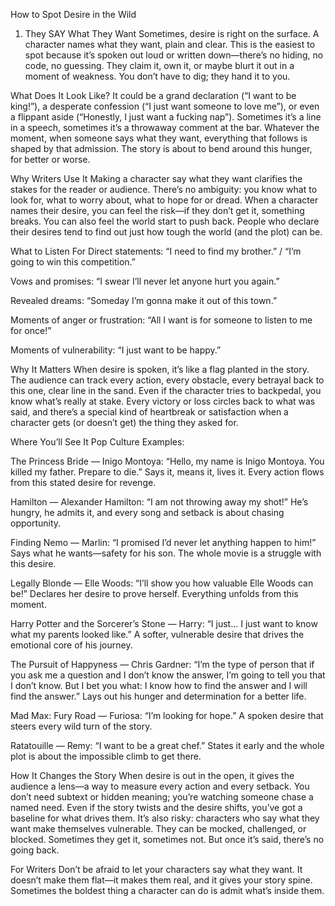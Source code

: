 How to Spot Desire in the Wild
1. They SAY What They Want
Sometimes, desire is right on the surface. A character names what they want, plain and clear. This is the easiest to spot because it’s spoken out loud or written down—there’s no hiding, no code, no guessing. They claim it, own it, or maybe blurt it out in a moment of weakness. You don’t have to dig; they hand it to you.

What Does It Look Like?
It could be a grand declaration (“I want to be king!”), a desperate confession (“I just want someone to love me”), or even a flippant aside (“Honestly, I just want a fucking nap”). Sometimes it’s a line in a speech, sometimes it’s a throwaway comment at the bar. Whatever the moment, when someone says what they want, everything that follows is shaped by that admission. The story is about to bend around this hunger, for better or worse.

Why Writers Use It
Making a character say what they want clarifies the stakes for the reader or audience. There’s no ambiguity: you know what to look for, what to worry about, what to hope for or dread. When a character names their desire, you can feel the risk—if they don’t get it, something breaks. You can also feel the world start to push back. People who declare their desires tend to find out just how tough the world (and the plot) can be.

What to Listen For
Direct statements: “I need to find my brother.” / “I’m going to win this competition.”

Vows and promises: “I swear I’ll never let anyone hurt you again.”

Revealed dreams: “Someday I’m gonna make it out of this town.”

Moments of anger or frustration: “All I want is for someone to listen to me for once!”

Moments of vulnerability: “I just want to be happy.”

Why It Matters
When desire is spoken, it’s like a flag planted in the story. The audience can track every action, every obstacle, every betrayal back to this one, clear line in the sand. Even if the character tries to backpedal, you know what’s really at stake. Every victory or loss circles back to what was said, and there’s a special kind of heartbreak or satisfaction when a character gets (or doesn’t get) the thing they asked for.

Where You’ll See It
Pop Culture Examples:

The Princess Bride — Inigo Montoya: “Hello, my name is Inigo Montoya. You killed my father. Prepare to die.”
Says it, means it, lives it. Every action flows from this stated desire for revenge.

Hamilton — Alexander Hamilton: “I am not throwing away my shot!”
He’s hungry, he admits it, and every song and setback is about chasing opportunity.

Finding Nemo — Marlin: “I promised I’d never let anything happen to him!”
Says what he wants—safety for his son. The whole movie is a struggle with this desire.

Legally Blonde — Elle Woods: “I’ll show you how valuable Elle Woods can be!”
Declares her desire to prove herself. Everything unfolds from this moment.

Harry Potter and the Sorcerer’s Stone — Harry: “I just… I just want to know what my parents looked like.”
A softer, vulnerable desire that drives the emotional core of his journey.

The Pursuit of Happyness — Chris Gardner: “I’m the type of person that if you ask me a question and I don’t know the answer, I’m going to tell you that I don’t know. But I bet you what: I know how to find the answer and I will find the answer.”
Lays out his hunger and determination for a better life.

Mad Max: Fury Road — Furiosa: “I’m looking for hope.”
A spoken desire that steers every wild turn of the story.

Ratatouille — Remy: “I want to be a great chef.”
States it early and the whole plot is about the impossible climb to get there.

How It Changes the Story
When desire is out in the open, it gives the audience a lens—a way to measure every action and every setback. You don’t need subtext or hidden meaning; you’re watching someone chase a named need. Even if the story twists and the desire shifts, you’ve got a baseline for what drives them.
It’s also risky: characters who say what they want make themselves vulnerable. They can be mocked, challenged, or blocked. Sometimes they get it, sometimes not. But once it’s said, there’s no going back.

For Writers
Don’t be afraid to let your characters say what they want. It doesn’t make them flat—it makes them real, and it gives your story spine. Sometimes the boldest thing a character can do is admit what’s inside them.
